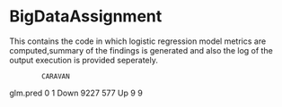 # BigDataAssignment
This contains the code in which logistic regression model metrics are computed,summary of the findings is generated
and also the log of the output execution is provided seperately.

            CARAVAN
 glm.pred    0    1
    Down   9227  577
    Up      9    9
